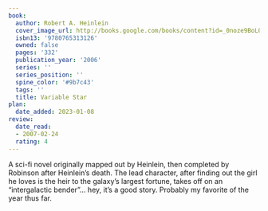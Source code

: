 ```yaml
---
book:
  author: Robert A. Heinlein
  cover_image_url: http://books.google.com/books/content?id=_0noze9BoL0C&printsec=frontcover&img=1&zoom=1&edge=curl&source=gbs_api
  isbn13: '9780765313126'
  owned: false
  pages: '332'
  publication_year: '2006'
  series: ''
  series_position: ''
  spine_color: '#9b7c43'
  tags: ''
  title: Variable Star
plan:
  date_added: 2023-01-08
review:
  date_read:
  - 2007-02-24
  rating: 4
---
```


A sci-fi novel originally mapped out by Heinlein, then completed by Robinson after Heinlein’s death. The lead character, after finding out the girl he loves is the heir to the galaxy’s largest fortune, takes off on an “intergalactic bender”… hey, it’s a good story. Probably my favorite of the year thus far.
